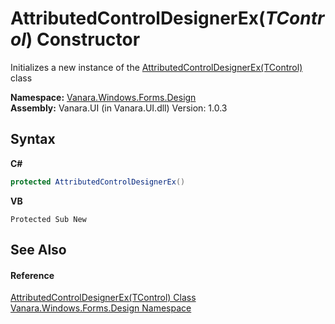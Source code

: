 # AttributedControlDesignerEx(*TControl*) Constructor 
 

Initializes a new instance of the <a href="ca5131da-0178-5def-558b-54e14b990818">AttributedControlDesignerEx(TControl)</a> class

**Namespace:**&nbsp;<a href="47183544-7c44-c1e2-cf57-c68e49a55933">Vanara.Windows.Forms.Design</a><br />**Assembly:**&nbsp;Vanara.UI (in Vanara.UI.dll) Version: 1.0.3

## Syntax

**C#**<br />
``` C#
protected AttributedControlDesignerEx()
```

**VB**<br />
``` VB
Protected Sub New
```


## See Also


#### Reference
<a href="ca5131da-0178-5def-558b-54e14b990818">AttributedControlDesignerEx(TControl) Class</a><br /><a href="47183544-7c44-c1e2-cf57-c68e49a55933">Vanara.Windows.Forms.Design Namespace</a><br />